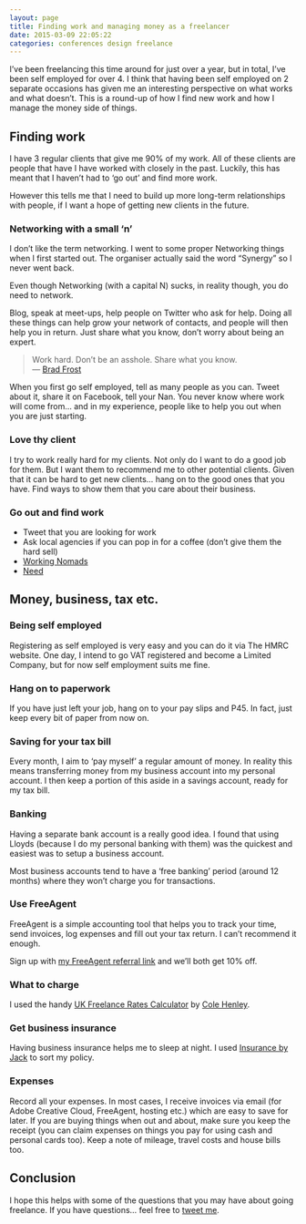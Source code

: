 ```yaml
---
layout: page 
title: Finding work and managing money as a freelancer
date: 2015-03-09 22:05:22
categories: conferences design freelance
---
```


I’ve been freelancing this time around for just over a year, but in total, I’ve been self employed for over 4. I think that having been self employed on 2 separate occasions has given me an interesting perspective on what works and what doesn’t. This is a round-up of how I find new work and how I manage the money side of things.

<!--more-->

## Finding work

I have 3 regular clients that give me 90% of my work. All of these clients are people that have I have worked with closely in the past. Luckily, this has meant that I haven’t had to ‘go out’ and find more work.

However this tells me that I need to build up more long-term relationships with people, if I want a hope of getting new clients in the future.

### Networking with a small ‘n’

I don’t like the term networking. I went to some proper Networking things when I first started out. The organiser actually said the word “Synergy” so I never went back.

Even though Networking (with a capital N) sucks, in reality though, you do need to network.

Blog, speak at meet-ups, help people on Twitter who ask for help. Doing all these things can help grow your network of contacts, and people will then help you in return. Just share what you know, don’t worry about being an expert.

> Work hard. Don’t be an asshole. Share what you know.
<br>— [Brad Frost][1]

When you first go self employed, tell as many people as you can. Tweet about it, share it on Facebook, tell your Nan. You never know where work will come from… and in my experience, people like to help you out when you are just starting.

### Love thy client

I try to work really hard for my clients. Not only do I want to do a good job for them. But I want them to recommend me to other potential clients. Given that it can be hard to get new clients… hang on to the good ones that you have. Find ways to show them that you care about their business.

### Go out and find work

  * Tweet that you are looking for work
  * Ask local agencies if you can pop in for a coffee (don’t give them the hard sell)
  * [Working Nomads][2]
  * [Need][3]

## Money, business, tax etc.

### Being self employed

Registering as self employed is very easy and you can do it via The HMRC website. One day, I intend to go VAT registered and become a Limited Company, but for now self employment suits me fine.

### Hang on to paperwork

If you have just left your job, hang on to your pay slips and P45. In fact, just keep every bit of paper from now on.

### Saving for your tax bill

Every month, I aim to ‘pay myself’ a regular amount of money. In reality this means transferring money from my business account into my personal account. I then keep a portion of this aside in a savings account, ready for my tax bill.

### Banking

Having a separate bank account is a really good idea. I found that using Lloyds (because I do my personal banking with them) was the quickest and easiest was to setup a business account.

Most business accounts tend to have a ‘free banking’ period (around 12 months) where they won’t charge you for transactions.

### Use FreeAgent

FreeAgent is a simple accounting tool that helps you to track your time, send invoices, log expenses and fill out your tax return. I can’t recommend it enough.

Sign up with [my FreeAgent referral link][4] and we’ll both get 10% off.

### What to charge

I used the handy [UK Freelance Rates Calculator][5] by [Cole Henley][6].

### Get business insurance

Having business insurance helps me to sleep at night. I used [Insurance by Jack][7] to sort my policy.

### Expenses

Record all your expenses. In most cases, I receive invoices via email (for Adobe Creative Cloud, FreeAgent, hosting etc.) which are easy to save for later. If you are buying things when out and about, make sure you keep the receipt (you can claim expenses on things you pay for using cash and personal cards too). Keep a note of mileage, travel costs and house bills too.

## Conclusion

I hope this helps with some of the questions that you may have about going freelance. If you have questions… feel free to [tweet me][8].

 [1]: https://twitter.com/brad_frost/status/450619808795885569 "Brad on Twitter"
 [2]: http://www.workingnomads.co "A curated list of remote jobs"
 [3]: https://needhq.com/ "Apply as a freelancer to receive job notifications"
 [4]: http://fre.ag/43iztqfq
 [5]: http://ournameismud.co.uk/fraq/
 [6]: https://twitter.com/cole007 "Cole on Twitter"
 [7]: http://insurancebyjack.co.uk/
 [8]: https://twitter.com/benjystanton "Benjy on Twitter"
